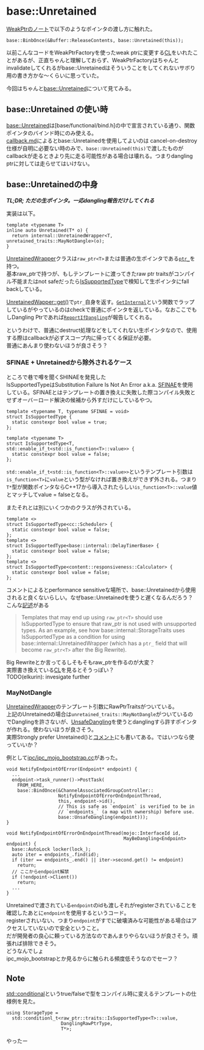 # base::Unretained

[WeakPtrのノート](https://hackmd.io/@elkurin/ByFl9TSPn)で以下のようなポインタの渡し方に触れた。
```cpp=
base::BinbOnce(&Buffer::ReleaseContents, base::Unretained(this));
```
以前こんなコードをWeakPtrFactoryを使ったweak ptrに変更する[CL](https://chromium-review.googlesource.com/c/chromium/src/+/4483446)をいれたことがあるが、正直ちゃんと理解しておらず、WeakPtrFactoryはちゃんとinvalidateしてくれるがbase::Unretainedはそういうことをしてくれないサボり用の書き方かな〜くらいに思っていた。

今回はちゃんと[base::Unretained](https://source.chromium.org/chromium/chromium/src/+/main:base/functional/bind.h;l=173;drc=9869a11472e6678126cd490e6af781f90df16d32)について見てみる。

## base::Unretained の使い時
[base::Unretained](https://source.chromium.org/chromium/chromium/src/+/main:base/functional/bind.h;l=173;drc=9869a11472e6678126cd490e6af781f90df16d32)は[base/functional/bind.h]の中で宣言されている通り、関数ポインタのバインド時にのみ使える。  
[callback.md](https://source.chromium.org/chromium/chromium/src/+/main:docs/callback.md)によるとbase::Unretainedを使用してよいのは cancel-on-destroy 仕様が自明に必要ない時のみで、`base::Unretained(this)`で渡したものがcallbackが走るときより先に走る可能性がある場合は壊れる。つまりdangling ptrに対しては走らせてはいけない。

## base::Unretainedの中身

***TL;DR; ただの生ポインタ。一応dangling報告だけしてくれる***

実装は以下。
```cpp=
template <typename T>
inline auto Unretained(T* o) {
  return internal::UnretainedWrapper<T, unretained_traits::MayNotDangle>(o);
}
```
[UnretainedWrapper](https://source.chromium.org/chromium/chromium/src/+/refs/heads/main:base/functional/bind_internal.h;l=115;drc=7ac4a606711a108763d6dedbc84e6fc32ccf821f)クラスは`raw_ptr<T>`または普通の生ポインタである[`ptr_`](https://source.chromium.org/chromium/chromium/src/+/refs/heads/main:base/functional/bind_internal.h;l=191;drc=7ac4a606711a108763d6dedbc84e6fc32ccf821f)を持つ。  
基本raw_ptrで持つが、もしテンプレートに渡ってきたraw ptr traitsがコンパイル不能またはnot safeだったら[IsSupportedType](https://source.chromium.org/chromium/chromium/src/+/refs/heads/main:base/allocator/partition_allocator/pointers/raw_ptr.h;l=416;drc=7ac4a606711a108763d6dedbc84e6fc32ccf821f)で検知して生ポインタにfall backしている。

[UnretainedWapper::get()](https://source.chromium.org/chromium/chromium/src/+/refs/heads/main:base/functional/bind_internal.h;l=154;drc=7ac4a606711a108763d6dedbc84e6fc32ccf821f)で`ptr_`自身を返す。[`GetInternal`](https://source.chromium.org/chromium/chromium/src/+/refs/heads/main:base/functional/bind_internal.h;l=158-171;drc=7ac4a606711a108763d6dedbc84e6fc32ccf821f)という関数でラップしているがやっているのはcheckで普通にポインタを返している。なおここでもしDangling Ptrであれば[`ReportIfDangling`](https://source.chromium.org/chromium/chromium/src/+/refs/heads/main:base/allocator/partition_allocator/pointers/raw_ptr.h;l=1027;drc=7ac4a606711a108763d6dedbc84e6fc32ccf821f)が報告してくれる。

というわけで、普通にdestruct処理などをしてくれない生ポインタなので、使用する際はcallbackが必ずスコープ内に帰ってくる保証が必要。  
普通にあんまり使わないほうが良さそう？

### SFINAE + Unretainedから除外されるケース
ところで巷で噂を聞くSHINAEを発見した  
IsSupportedTypeはSubstitution Failure Is Not An Error a.k.a. [SFINAE](https://cpprefjp.github.io/lang/cpp11/sfinae_expressions.html)を使用している。SFINAEとはテンプレートの置き換えに失敗した際コンパイル失敗とせずオーバーロード解決の候補から外すだけにしているやつ。
```cpp=
template <typename T, typename SFINAE = void>
struct IsSupportedType {
  static constexpr bool value = true;
};

template <typename T>
struct IsSupportedType<T, std::enable_if_t<std::is_function<T>::value>> {
  static constexpr bool value = false;
};
```
`std::enable_if_t<std::is_function<T>::value>>`というテンプレート引数は`is_function<T>`に`value`という型がなければ置き換えができず外される。つまり`T*`型が関数ポインタならC++17から導入されたらしい`is_function<T>::value`値とマッチしてvalue = falseとなる。  

またそれとは別にいくつかのクラスが外されている。
```cpp=
template <>
struct IsSupportedType<cc::Scheduler> {
  static constexpr bool value = false;
};
template <>
struct IsSupportedType<base::internal::DelayTimerBase> {
  static constexpr bool value = false;
};
template <>
struct IsSupportedType<content::responsiveness::Calculator> {
  static constexpr bool value = false;
};
```
コメントによるとperformance sensitiveな場所で、base::Unretainedから使用されると良くないらしい。なぜbase::Unretainedを使うと遅くなるんだろう？  
こんな[記述](https://source.chromium.org/chromium/chromium/src/+/refs/heads/main:base/allocator/partition_allocator/pointers/raw_ptr.h;l=409-414;drc=7ac4a606711a108763d6dedbc84e6fc32ccf821f)がある  
> Templates that may end up using `raw_ptr<T>` should
> use IsSupportedType to ensure that raw_ptr is not used with unsupported
> types.  As an example, see how base::internal::StorageTraits uses
> IsSupportedType as a condition for using base::internal::UnretainedWrapper
> (which has a `ptr_` field that will become `raw_ptr<T>` after the Big
> Rewrite).
 
Big Rewriteとか言ってるしそもそもraw_ptrを作るのが大変？  
実際書き換えている[CL](https://chromium-review.googlesource.com/c/chromium/src/+/3379601)を見るとそうっぽい？  
TODO(elkurin): invesigate further

### MayNotDangle
[UnretainedWrapper](https://source.chromium.org/chromium/chromium/src/+/refs/heads/main:base/functional/bind_internal.h;l=115;drc=7ac4a606711a108763d6dedbc84e6fc32ccf821f)のテンプレート引数にRawPtrTraitsがついている。  
上記のUnretainedの場合は`unretained_traits::MayNotDangle`がついているのでDanglingを許さないが、[UnsafeDangling](https://source.chromium.org/chromium/chromium/src/+/main:base/functional/bind.h;l=238;drc=9869a11472e6678126cd490e6af781f90df16d32)を使うとdanglingすら許すポインタが作れる。使わないほうが良さそう。  
実際Strongly prefer Unretained()と[コメント](https://source.chromium.org/chromium/chromium/src/+/main:base/functional/bind.h;l=233;drc=9869a11472e6678126cd490e6af781f90df16d32)にも書いてある。ではいつなら使っていいか？  

例として[ipc/ipc_mojo_bootstrap.cc](https://source.chromium.org/chromium/chromium/src/+/main:ipc/ipc_mojo_bootstrap.cc;l=878;drc=525a01446ec26a96cc0b68baa8d18ec2c1a6c09c)があった。  
```cpp=
void NotifyEndpointOfError(Endpoint* endpoint) {
  ...
  endpoint->task_runner()->PostTask(
    FROM_HERE,
    base::BindOnce(&ChannelAssociatedGroupController::
                   NotifyEndpointOfErrorOnEndpointThread,
                   this, endpoint->id(),
                   // This is safe as `endpoint` is verified to be in
                   // `endpoints_` (a map with ownership) before use.
                   base::UnsafeDangling(endpoint)));
}

void NotifyEndpointOfErrorOnEndpointThread(mojo::InterfaceId id,
                                           MayBeDangling<Endpoint> endpoint) {
  base::AutoLock locker(lock_);
  auto iter = endpoints_.find(id);
  if (iter == endpoints_.end() || iter->second.get() != endpoint)
    return;
  // ここからendpoint解禁
  if (!endpoint->Client())
    return;
  ...
}
```

Unretainedで渡されている`endpoint`のidも渡しそれがregisterされていることを確認したあとに`endpoint`を使用するというコード。  
registerされいない、つまり`endpoint`がすでに破壊済みな可能性がある場合はアクセスしていないので安全ということ。  
だが開発者の良心に頼っている方法なのであんまりやらないほうが良さそう。頑張れば排除できそう。  
どうなんでしょ  
ipc_mojo_bootstrapとか見るからに触られる頻度低そうなのでセーフ？


## Note
[std::conditional](https://cpprefjp.github.io/reference/type_traits/conditional.html)というtrue/falseで型をコンパイル時に変えるテンプレートの仕様例を見た。  
```cpp=
using StorageType =
  std::conditionl_t<raw_ptr::traits::IsSupportedType<T>::value,
                    DanglingRawPtrType,
                    T*>;
```
やったー
